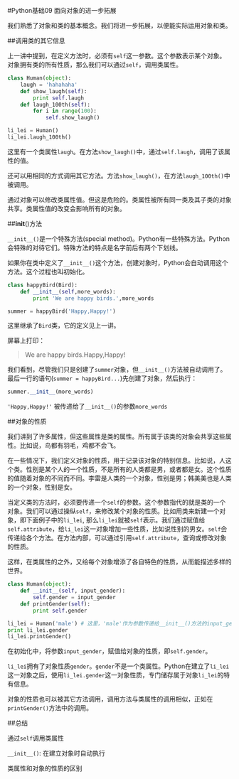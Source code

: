 #Python基础09 面向对象的进一步拓展

我们熟悉了对象和类的基本概念。我们将进一步拓展，以便能实际运用对象和类。

##调用类的其它信息

上一讲中提到，在定义方法时，必须有`self`这一参数。这个参数表示某个对象。对象拥有类的所有性质，那么我们可以通过`self`，调用类属性。

```python
class Human(object):
    laugh = 'hahahaha'
    def show_laugh(self):
        print self.laugh
    def laugh_100th(self):
        for i in range(100):
            self.show_laugh()

li_lei = Human()          
li_lei.laugh_100th()
```
这里有一个类属性`laugh`。在方法`show_laugh()`中，通过`self.laugh`，调用了该属性的值。

还可以用相同的方式调用其它方法。方法`show_laugh()`，在方法`laugh_100th()`中被调用。

通过对象可以修改类属性值。但这是危险的。类属性被所有同一类及其子类的对象共享。类属性值的改变会影响所有的对象。

##__init__()方法

`__init__()`是一个特殊方法(special method)。Python有一些特殊方法。Python会特殊的对待它们。特殊方法的特点是名字前后有两个下划线。

如果你在类中定义了`__init__()`这个方法，创建对象时，Python会自动调用这个方法。这个过程也叫初始化。
```python
class happyBird(Bird):
    def __init__(self,more_words):
        print 'We are happy birds.',more_words

summer = happyBird('Happy,Happy!')
```
这里继承了`Bird`类，它的定义见上一讲。

 

屏幕上打印：
> We are happy birds.Happy,Happy!

我们看到，尽管我们只是创建了`summer`对象，但`__init__()`方法被自动调用了。最后一行的语句(`summer = happyBird...`)先创建了对象，然后执行：
```python
summer.__init__(more_words)
```
`'Happy,Happy!'` 被传递给了`__init__()`的参数`more_words`

 

##对象的性质

我们讲到了许多属性，但这些属性是类的属性。所有属于该类的对象会共享这些属性。比如说，鸟都有羽毛，鸡都不会飞。

在一些情况下，我们定义对象的性质，用于记录该对象的特别信息。比如说，人这个类。性别是某个人的一个性质，不是所有的人类都是男，或者都是女。这个性质的值随着对象的不同而不同。李雷是人类的一个对象，性别是男；韩美美也是人类的一个对象，性别是女。

当定义类的方法时，必须要传递一个`self`的参数。这个参数指代的就是类的一个对象。我们可以通过操纵`self`，来修改某个对象的性质。比如用类来新建一个对象，即下面例子中的`li_lei`, 那么`li_lei`就被`self`表示。我们通过赋值给`self.attribute`，给`li_lei`这一对象增加一些性质，比如说性别的男女。`self`会传递给各个方法。在方法内部，可以通过引用`self.attribute`，查询或修改对象的性质。

这样，在类属性的之外，又给每个对象增添了各自特色的性质，从而能描述多样的世界。

```python
class Human(object):
    def __init__(self, input_gender):
        self.gender = input_gender
    def printGender(self):
        print self.gender

li_lei = Human('male') # 这里，'male'作为参数传递给__init__()方法的input_gender变量。
print li_lei.gender
li_lei.printGender()
```
在初始化中，将参数`input_gender`，赋值给对象的性质，即`self.gender`。

`li_lei`拥有了对象性质`gender`。`gender`不是一个类属性。Python在建立了`li_lei`这一对象之后，使用`li_lei.gender`这一对象性质，专门储存属于对象`li_lei`的特有信息。

对象的性质也可以被其它方法调用，调用方法与类属性的调用相似，正如在`printGender()`方法中的调用。

##总结

通过`self`调用类属性

`__init__()`: 在建立对象时自动执行

类属性和对象的性质的区别
